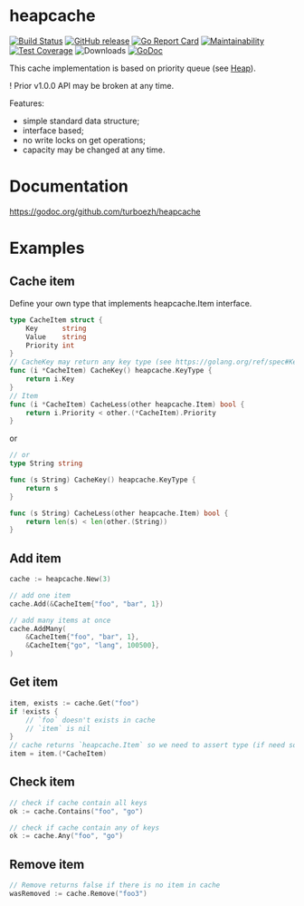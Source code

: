 # heapcache
[![Build Status](https://travis-ci.org/turboezh/heapcache.svg)](https://travis-ci.org/turboezh/heapcache)
[![GitHub release](https://img.shields.io/github/release/turboezh/heapcache.svg)](https://github.com/turboezh/heapcache/releases)
[![Go Report Card](https://goreportcard.com/badge/github.com/turboezh/heapcache)](https://goreportcard.com/report/github.com/turboezh/heapcache)
[![Maintainability](https://api.codeclimate.com/v1/badges/de484103003b548529f0/maintainability)](https://codeclimate.com/github/turboezh/heapcache/maintainability)
[![Test Coverage](https://api.codeclimate.com/v1/badges/de484103003b548529f0/test_coverage)](https://codeclimate.com/github/turboezh/heapcache/test_coverage)
![Downloads](https://img.shields.io/github/downloads/turboezh/heapcahce/total.svg)
[![GoDoc](https://godoc.org/github.com/turboezh/heapcache?status.svg)](https://godoc.org/github.com/turboezh/heapcache)

This cache implementation is based on priority queue (see [Heap](https://golang.org/pkg/container/heap/)).

! Prior v1.0.0 API may be broken at any time. 

Features:
 - simple standard data structure;
 - interface based;
 - no write locks on get operations;
 - capacity may be changed at any time.

# Documentation
https://godoc.org/github.com/turboezh/heapcache


# Examples

## Cache item

Define your own type that implements heapcache.Item interface.
```go
type CacheItem struct {
	Key      string
	Value    string
	Priority int
}
// CacheKey may return any key type (see https://golang.org/ref/spec#KeyType)
func (i *CacheItem) CacheKey() heapcache.KeyType {
	return i.Key
}
// Item
func (i *CacheItem) CacheLess(other heapcache.Item) bool {
	return i.Priority < other.(*CacheItem).Priority
}
```
or
```go
// or
type String string

func (s String) CacheKey() heapcache.KeyType {
	return s
}

func (s String) CacheLess(other heapcache.Item) bool {
	return len(s) < len(other.(String))
}
```

## Add item
```go
cache := heapcache.New(3)

// add one item
cache.Add(&CacheItem{"foo", "bar", 1})

// add many items at once
cache.AddMany(
	&CacheItem{"foo", "bar", 1},
	&CacheItem{"go", "lang", 100500},
)
```

## Get item
```go
item, exists := cache.Get("foo")
if !exists {
    // `foo` doesn't exists in cache
    // `item` is nil
}
// cache returns `heapcache.Item` so we need to assert type (if need so)
item = item.(*CacheItem)
```

## Check item
```go
// check if cache contain all keys 
ok := cache.Contains("foo", "go")

// check if cache contain any of keys 
ok := cache.Any("foo", "go")
```

## Remove item
```go
// Remove returns false if there is no item in cache
wasRemoved := cache.Remove("foo3")
```
